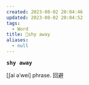 ```yaml
---
created: 2023-08-02 20:04:46
updated: 2023-08-02 20:04:52
tags:
  - Word
title: 📖shy away
aliases:
  - null
---
```


<pre><strong>shy away</strong></pre>
[ʃai əˈwei]
phrase. 回避
